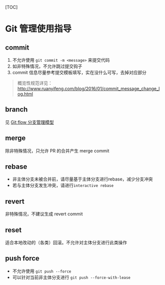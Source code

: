 [TOC]

# Git 管理使用指导

## commit

1. 不允许使用 `git commit -m <message>` 来提交代码
2. 如非特殊情况，不允许跳过提交钩子
3. commit 信息尽量参考提交模板填写，实在没什么可写，去掉对应部分

> 概览性规范详见：http://www.ruanyifeng.com/blog/2016/01/commit_message_change_log.html

## branch

见 [Git flow 分支管理模型](./git-flow-guide.md)

## merge
除非特殊情况，只允许 PR 的合并产生 merge commit

## rebase
* 非主体分支未被合并前，请尽量基于主体分支进行rebase，减少分支冲突
* 若与主体分支发生冲突，请进行`interactive rebase`

## revert
非特殊情况，不建议生成 revert commit

## reset
适合本地改动的（各类）回滚。不允许对主体分支进行此类操作

## push force

* 不允许使用 `git push --force`
* 可以针对当前非主体分支进行 `git push --force-with-lease`
